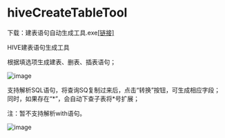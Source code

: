 # hiveCreateTableTool
下载：建表语句自动生成工具.exe[\[链接\]]([https://github.com/Yidien/hiveCreateTableTool/releases/tag/%E5%B7%A5%E5%85%B7](https://github.com/Yidien/hiveCreateTableTool/tree/main/dist))

HIVE建表语句生成工具

根据填选项生成建表、删表、插表语句；

![image](https://user-images.githubusercontent.com/44423151/211314932-573cffe1-444a-44fb-b074-839d91fdacb1.png)

支持解析SQL语句，将查询SQ复制过来后，点击“转换”按钮，可生成相应字段；同时，如果存在“\*”，会自动下查子表将\*号扩展；

注：暂不支持解析with语句。

![image](https://user-images.githubusercontent.com/44423151/211315141-79763f22-f287-4570-83d5-543e1e3c0bd9.png)
